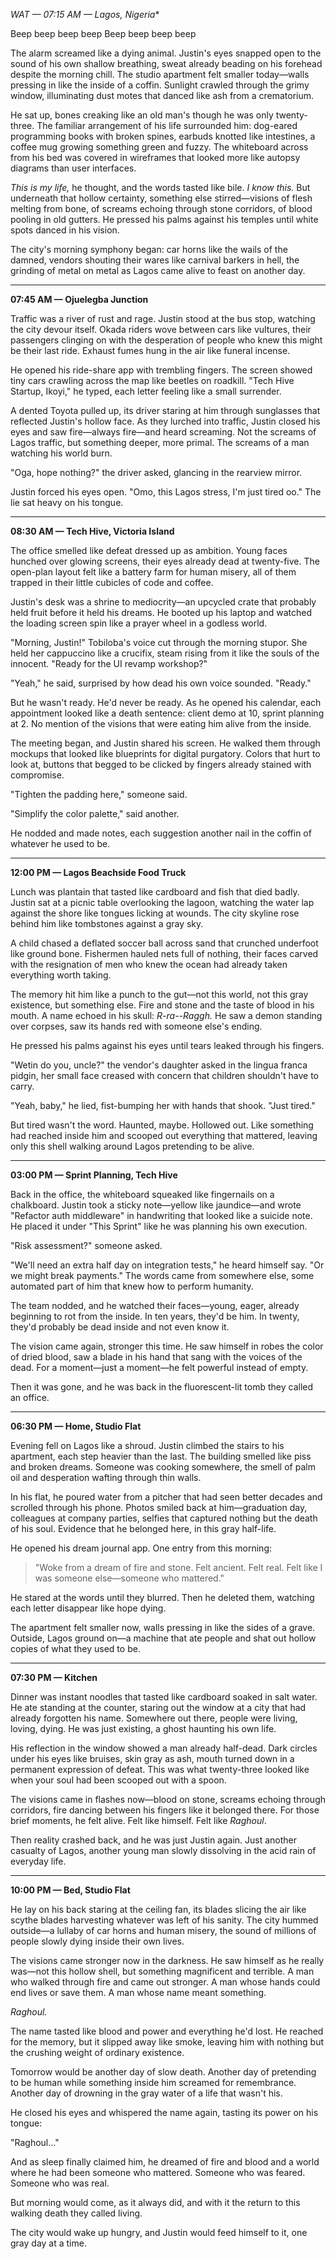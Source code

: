 *WAT — 07:15 AM — Lagos, Nigeria**

Beep beep beep beep
Beep beep beep beep 

The alarm screamed like a dying animal. Justin's eyes snapped open to the sound of his own shallow breathing, sweat already beading on his forehead despite the morning chill. The studio apartment felt smaller today—walls pressing in like the inside of a coffin. Sunlight crawled through the grimy window, illuminating dust motes that danced like ash from a crematorium.

He sat up, bones creaking like an old man's though he was only twenty-three. The familiar arrangement of his life surrounded him: dog-eared programming books with broken spines, earbuds knotted like intestines, a coffee mug growing something green and fuzzy. The whiteboard across from his bed was covered in wireframes that looked more like autopsy diagrams than user interfaces.

*This is my life,* he thought, and the words tasted like bile. *I know this.* But underneath that hollow certainty, something else stirred—visions of flesh melting from bone, of screams echoing through stone corridors, of blood pooling in old gutters. He pressed his palms against his temples until white spots danced in his vision.

The city's morning symphony began: car horns like the wails of the damned, vendors shouting their wares like carnival barkers in hell, the grinding of metal on metal as Lagos came alive to feast on another day.

---

**07:45 AM — Ojuelegba Junction**

Traffic was a river of rust and rage. Justin stood at the bus stop, watching the city devour itself. Okada riders wove between cars like vultures, their passengers clinging on with the desperation of people who knew this might be their last ride. Exhaust fumes hung in the air like funeral incense.

He opened his ride-share app with trembling fingers. The screen showed tiny cars crawling across the map like beetles on roadkill. "Tech Hive Startup, Ikoyi," he typed, each letter feeling like a small surrender.

A dented Toyota pulled up, its driver staring at him through sunglasses that reflected Justin's hollow face. As they lurched into traffic, Justin closed his eyes and saw fire—always fire—and heard screaming. Not the screams of Lagos traffic, but something deeper, more primal. The screams of a man watching his world burn.

"Oga, hope nothing?" the driver asked, glancing in the rearview mirror.

Justin forced his eyes open. "Omo, this Lagos stress, I'm just tired oo." The lie sat heavy on his tongue.

---

**08:30 AM — Tech Hive, Victoria Island**

The office smelled like defeat dressed up as ambition. Young faces hunched over glowing screens, their eyes already dead at twenty-five. The open-plan layout felt like a battery farm for human misery, all of them trapped in their little cubicles of code and coffee.

Justin's desk was a shrine to mediocrity—an upcycled crate that probably held fruit before it held his dreams. He booted up his laptop and watched the loading screen spin like a prayer wheel in a godless world.

"Morning, Justin!" Tobiloba's voice cut through the morning stupor. She held her cappuccino like a crucifix, steam rising from it like the souls of the innocent. "Ready for the UI revamp workshop?"

"Yeah," he said, surprised by how dead his own voice sounded. "Ready."

But he wasn't ready. He'd never be ready. As he opened his calendar, each appointment looked like a death sentence: client demo at 10, sprint planning at 2. No mention of the visions that were eating him alive from the inside.

The meeting began, and Justin shared his screen. He walked them through mockups that looked like blueprints for digital purgatory. Colors that hurt to look at, buttons that begged to be clicked by fingers already stained with compromise.

"Tighten the padding here," someone said.

"Simplify the color palette," said another.

He nodded and made notes, each suggestion another nail in the coffin of whatever he used to be.

---

**12:00 PM — Lagos Beachside Food Truck**

Lunch was plantain that tasted like cardboard and fish that died badly. Justin sat at a picnic table overlooking the lagoon, watching the water lap against the shore like tongues licking at wounds. The city skyline rose behind him like tombstones against a gray sky.

A child chased a deflated soccer ball across sand that crunched underfoot like ground bone. Fishermen hauled nets full of nothing, their faces carved with the resignation of men who knew the ocean had already taken everything worth taking.

The memory hit him like a punch to the gut—not this world, not this gray existence, but something else. Fire and stone and the taste of blood in his mouth. A name echoed in his skull: *R-ra--Raggh.* He saw a demon standing over corpses, saw its hands red with someone else's ending.

He pressed his palms against his eyes until tears leaked through his fingers.

"Wetin do you, uncle?" the vendor's daughter asked in the lingua franca pidgin, her small face creased with concern that children shouldn't have to carry.

"Yeah, baby," he lied, fist-bumping her with hands that shook. "Just tired."

But tired wasn't the word. Haunted, maybe. Hollowed out. Like something had reached inside him and scooped out everything that mattered, leaving only this shell walking around Lagos pretending to be alive.

---

**03:00 PM — Sprint Planning, Tech Hive**

Back in the office, the whiteboard squeaked like fingernails on a chalkboard. Justin took a sticky note—yellow like jaundice—and wrote "Refactor auth middleware" in handwriting that looked like a suicide note. He placed it under "This Sprint" like he was planning his own execution.

"Risk assessment?" someone asked.

"We'll need an extra half day on integration tests," he heard himself say. "Or we might break payments." The words came from somewhere else, some automated part of him that knew how to perform humanity.

The team nodded, and he watched their faces—young, eager, already beginning to rot from the inside. In ten years, they'd be him. In twenty, they'd probably be dead inside and not even know it.

The vision came again, stronger this time. He saw himself in robes the color of dried blood, saw a blade in his hand that sang with the voices of the dead. For a moment—just a moment—he felt powerful instead of empty.

Then it was gone, and he was back in the fluorescent-lit tomb they called an office.

---

**06:30 PM — Home, Studio Flat**

Evening fell on Lagos like a shroud. Justin climbed the stairs to his apartment, each step heavier than the last. The building smelled like piss and broken dreams. Someone was cooking somewhere, the smell of palm oil and desperation wafting through thin walls.

In his flat, he poured water from a pitcher that had seen better decades and scrolled through his phone. Photos smiled back at him—graduation day, colleagues at company parties, selfies that captured nothing but the death of his soul. Evidence that he belonged here, in this gray half-life.

He opened his dream journal app. One entry from this morning:

> "Woke from a dream of fire and stone. Felt ancient. Felt real. Felt like I was someone else—someone who mattered."

He stared at the words until they blurred. Then he deleted them, watching each letter disappear like hope dying.

The apartment felt smaller now, walls pressing in like the sides of a grave. Outside, Lagos ground on—a machine that ate people and shat out hollow copies of what they used to be.

---

**07:30 PM — Kitchen**

Dinner was instant noodles that tasted like cardboard soaked in salt water. He ate standing at the counter, staring out the window at a city that had already forgotten his name. Somewhere out there, people were living, loving, dying. He was just existing, a ghost haunting his own life.

His reflection in the window showed a man already half-dead. Dark circles under his eyes like bruises, skin gray as ash, mouth turned down in a permanent expression of defeat. This was what twenty-three looked like when your soul had been scooped out with a spoon.

The visions came in flashes now—blood on stone, screams echoing through corridors, fire dancing between his fingers like it belonged there. For those brief moments, he felt alive. Felt like himself. Felt like *Raghoul*.

Then reality crashed back, and he was just Justin again. Just another casualty of Lagos, another young man slowly dissolving in the acid rain of everyday life.

---

**10:00 PM — Bed, Studio Flat**

He lay on his back staring at the ceiling fan, its blades slicing the air like scythe blades harvesting whatever was left of his sanity. The city hummed outside—a lullaby of car horns and human misery, the sound of millions of people slowly dying inside their own lives.

The visions came stronger now in the darkness. He saw himself as he really was—not this hollow shell, but something magnificent and terrible. A man who walked through fire and came out stronger. A man whose hands could end lives or save them. A man whose name meant something.

*Raghoul.*

The name tasted like blood and power and everything he'd lost. He reached for the memory, but it slipped away like smoke, leaving him with nothing but the crushing weight of ordinary existence.

Tomorrow would be another day of slow death. Another day of pretending to be human while something inside him screamed for remembrance. Another day of drowning in the gray water of a life that wasn't his.

He closed his eyes and whispered the name again, tasting its power on his tongue:

"Raghoul..."

And as sleep finally claimed him, he dreamed of fire and blood and a world where he had been someone who mattered. Someone who was feared. Someone who was real.

But morning would come, as it always did, and with it the return to this walking death they called living.

The city would wake up hungry, and Justin would feed himself to it, one gray day at a time.